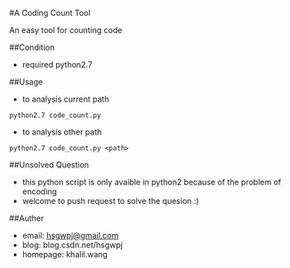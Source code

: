 #A Coding Count Tool

An easy tool for counting code

##Condition

 - required python2.7

##Usage

 - to analysis current path
 ```shell
python2.7 code_count.py
 ```

 - to analysis other path
 ```shell
python2.7 code_count.py <path>

 ```

##Unsolved Question

 - this python script is only avaible in python2 because of the problem of encoding
 - welcome to push request to solve the quesion :)

##Auther

 - email:       hsgwpj@gmail.com
 - blog:        blog.csdn.net/hsgwpj
 - homepage:    khalil.wang
